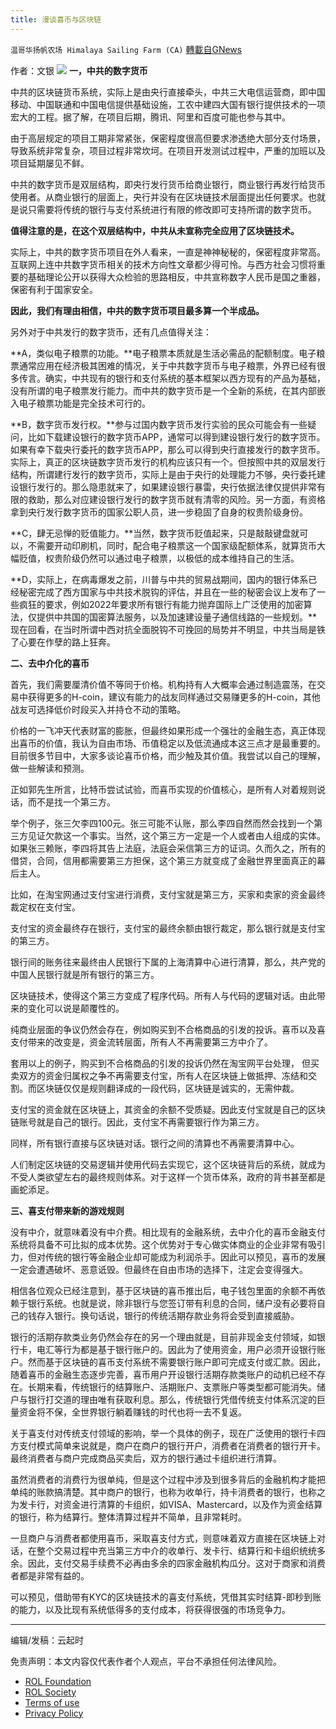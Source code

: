 ```yaml
---
title: 漫谈喜币与区块链
---
```

`温哥华扬帆农场 Himalaya Sailing Farm (CA)` [轉載自GNews](https://gnews.org/zh-hans/1649255/)

作者：文银
![](https://assets.gnews.org/wp-content/uploads/2021/11/hcoin.jpg)
**一，中共的数字货币**

中共的区块链货币系统，实际上是由央行直接牵头，中共三大电信运营商，即中国移动、中国联通和中国电信提供基础设施，工农中建四大国有银行提供技术的一项宏大的工程。据了解，在项目后期，腾讯、阿里和百度可能也参与其中。

由于高层规定的项目工期非常紧张，保密程度很高但要求渗透绝大部分支付场景，导致系统非常复杂，项目过程非常坎坷。在项目开发测试过程中，严重的加班以及项目延期屡见不鲜。

中共的数字货币是双层结构，即央行发行货币给商业银行，商业银行再发行给货币使用者。从商业银行的层面上，央行并没有在区块链技术层面提出任何要求。也就是说只需要将传统的银行与支付系统进行有限的修改即可支持所谓的数字货币。

**值得注意的是，在这个双层结构中，中共从未宣称完全应用了区块链技术。**

实际上，中共的数字货币项目在外人看来，一直是神神秘秘的，保密程度非常高。互联网上连中共数字货币相关的技术方向性文章都少得可怜。与西方社会习惯将重要的基础理论公开以获得大众检验的思路相反，中共宣称数字人民币是国之重器，保密有利于国家安全。

**因此，我们有理由相信，中共的数字货币项目最多算一个半成品。**

另外对于中共发行的数字货币，还有几点值得关注：

**A，类似电子粮票的功能。**电子粮票本质就是生活必需品的配额制度。电子粮票通常应用在经济极其困难的情况，关于中共数字货币与电子粮票，外界已经有很多传言。确实，中共现有的银行和支付系统的基本框架以西方现有的产品为基础，没有所谓的电子粮票发行能力。而中共的数字货币是一个全新的系统，在其内部嵌入电子粮票功能是完全技术可行的。

**B，数字货币发行权。**参与过国内数字货币发行实验的民众可能会有一些疑问，比如下载建设银行的数字货币APP，通常可以得到建设银行发行的数字货币。如果有幸下载央行委托的数字货币APP，那么可以得到央行直接发行的数字货币。实际上，真正的区块链数字货币发行的机构应该只有一个。但按照中共的双层发行结构，所谓建行发行的数字货币，实际上是由于央行的处理能力不够，央行委托建设银行发行的。那么隐患就来了，如果建设银行暴雷，央行依据法律仅提供非常有限的救助，那么对应建设银行发行的数字货币就有清零的风险。另一方面，有资格拿到央行发行数字货币的国家公职人员，进一步稳固了自身的权贵阶级身份。

**C，肆无忌惮的贬值能力。**当然，数字货币贬值起来，只是敲敲键盘就可以，不需要开动印刷机，同时，配合电子粮票这一个国家级配额体系，就算货币大幅贬值，权贵阶级仍然可以通过电子粮票，以极低的成本维持自己的生活。

**D，实际上，在病毒爆发之前，川普与中共的贸易战期间，国内的银行体系已经秘密完成了西方国家与中共技术脱钩的评估，并且在一些的秘密会议上发布了一些疯狂的要求，例如2022年要求所有银行有能力抛弃国际上广泛使用的加密算法，仅提供中共国的国密算法服务，以及加速建设量子通信线路的一些规划。**现在回看，在当时所谓中西对抗全面脱钩不可挽回的局势并不明显，中共当局是铁了心要在作孽的路上狂奔。

**二、去中介化的喜币**

首先，我们需要厘清价值不等同于价格。机构持有人大概率会通过制造震荡，在交易中获得更多的H-coin，建议有能力的战友同样通过交易赚更多的H-coin，其他战友可选择低价时段买入并持仓不动的策略。

价格的一飞冲天代表财富的膨胀，但最终如果形成一个强壮的金融生态，真正体现出喜币的价值，我认为自由市场、币值稳定以及低流通成本这三点才是最重要的。
目前很多节目中，大家多谈论喜币价格，而少触及其价值。我尝试以自己的理解，做一些解读和预测。

正如郭先生所言，比特币尝试试验，而喜币实现的价值核心，是所有人对着规则说话，而不是找一个第三方。

举个例子，张三欠李四100元。张三可能不认账，那么李四自然而然会找到一个第三方见证欠款这一个事实。当然，这个第三方一定是一个人或者由人组成的实体。如果张三赖账，李四将其告上法庭，法庭会采信第三方的证词。久而久之，所有的借贷，合同，信用都需要第三方担保，这个第三方就变成了金融世界里面真正的幕后主人。

比如，在淘宝网通过支付宝进行消费，支付宝就是第三方，买家和卖家的资金最终裁定权在支付宝。

支付宝的资金最终存在银行，支付宝的最终余额由银行裁定，那么银行就是支付宝的第三方。

银行间的账务往来最终由人民银行下属的上海清算中心进行清算，那么，共产党的中国人民银行就是所有银行的第三方。

区块链技术，使得这个第三方变成了程序代码。所有人与代码的逻辑对话。由此带来的变化可以说是颠覆性的。

纯商业层面的争议仍然会存在，例如购买到不合格商品的引发的投诉。喜币以及喜支付带来的改变是，资金流转层面，所有人不再需要第三方中介了。

套用以上的例子，购买到不合格商品的引发的投诉仍然在淘宝网平台处理，
但买卖双方的资金归属权之争不再需要支付宝，所有人在区块链上做抵押、冻结和交割。而区块链仅仅是规则翻译成的一段代码，区块链是诚实的，无需仲裁。

支付宝的资金就在区块链上，其资金的余额不受质疑。因此支付宝就是自己的区块链账号就是自己的银行。因此，支付宝不再需要银行作为第三方。

同样，所有银行直接与区块链对话。银行之间的清算也不再需要清算中心。

人们制定区块链的交易逻辑并使用代码去实现它，这个区块链背后的系统，就成为不受人类欲望左右的最终规则体系。对于这样一个货币体系，政府的背书甚至都是画蛇添足。

**三、喜支付带来新的游戏规则**

没有中介，就意味着没有中介费。相比现有的金融系统，去中介化的喜币金融支付系统将具备不可比拟的成本优势。这个优势对于专心做实体商业的企业非常有吸引力，但对传统的银行等金融企业却可能成为利润杀手。因此可以预见，喜币的发展一定会遭遇破坏、恶意诋毁。但最终在自由市场的选择下，注定会变得强大。

相信各位观众已经注意到，基于区块链的喜币推出后，电子钱包里面的余额不再依赖于银行系统。也就是说，除非银行与您签订带有利息的合同，储户没有必要将自己的钱存入银行。换句话说，银行的传统活期存款业务将会受到直接威胁。

银行的活期存款类业务仍然会存在的另一个理由就是，目前非现金支付领域，如银行卡，电汇等行为都是基于银行账户的。因此为了使用资金，用户必须开设银行账户。然而基于区块链的喜币支付系统不需要银行账户即可完成支付或汇款。因此，随着喜币的金融生态逐步完善，喜币用户开设银行活期存款类账户的动机已经不存在。长期来看，传统银行的结算账户、活期账户、支票账户等类型都可能消失。储户与银行打交道的理由唯有获取利息。那么，传统银行凭借传统支付体系沉淀的巨量资金将不保，全世界银行躺着赚钱的时代也将一去不复返。

关于喜支付对传统支付领域的影响，举一个具体的例子，现在广泛使用的银行卡四方支付模式简单来说就是，商户在商户的银行开户，消费者在消费者的银行开卡。最终消费者与商户完成商品买卖后，双方的银行通过卡组织进行清算。

虽然消费者的消费行为很单纯，但是这个过程中涉及到很多背后的金融机构才能把单纯的账款搞清楚。其中商户的银行，也称为收单行，持卡消费者的银行，也称之为发卡行，对资金进行清算的卡组织，如VISA、Mastercard，以及作为资金结算的银行，称为结算行。整体清算过程并不简单，且非常耗时。

一旦商户与消费者都使用喜币，采取喜支付方式，则意味着双方直接在区块链上对话，在整个交易过程中充当第三方中介的收单行、发卡行、结算行和卡组织统统多余。因此，支付交易手续费不必再由多余的四家金融机构瓜分。这对于商家和消费者都是非常有益的。

可以预见，借助带有KYC的区块链技术的喜支付系统，凭借其实时结算-即秒到账的能力，以及比现有系统低得多的支付成本，将获得很强的市场竞争力。

* * *

编辑/发稿：云起时

 

免责声明：本文内容仅代表作者个人观点，平台不承担任何法律风险。

- [ROL Foundation](https://rolfoundation.org/)
- [ROL Society](https://rolsociety.org/)
- [Terms of use](https://gnews.org/terms-of-use-3/)
- [Privacy Policy](https://gnews.org/privacy-policy/)
